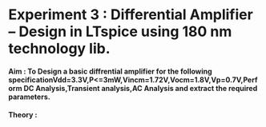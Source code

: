 # Experiment 3 : Differential Amplifier – Design in LTspice using 180 nm technology lib.

#### Aim : To Design a basic diffrential amplifier for the following specificationVdd=3.3V,P<=3mW,Vincm=1.72V,Vocm=1.8V,Vp=0.7V,Perform DC Analysis,Transient analysis,AC Analysis and extract the required parameters.
#### Theory : 
